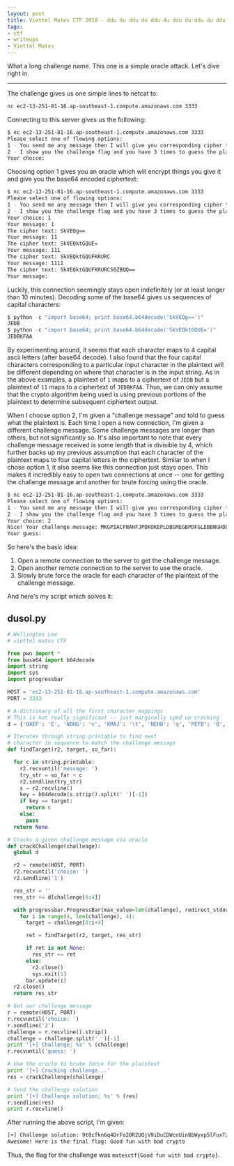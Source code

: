 ```yaml
---
layout: post
title: Viettel Mates CTF 2018 - ddu du ddu du ddu du ddu du ddu du ddu du ddu du ddu du ddu du d Writeup
tags: 
- ctf
- writeups
- Viettel Mates
---
```


What a long challenge name. This one is a simple oracle attack. Let's dive right in.

---

The challenge gives us one simple lines to netcat to:

```sh
nc ec2-13-251-81-16.ap-southeast-1.compute.amazonaws.com 3333
```

Connecting to this server gives us the following:

```sh
$ nc ec2-13-251-81-16.ap-southeast-1.compute.amazonaws.com 3333
Please select one of flowing options:
1 - You send me any message then I will give you corresponding cipher text
2 - I show you the challenge flag and you have 3 times to guess the plain text
Your choice:
```

Choosing option 1 gives you an oracle which will encrypt things you give it and give you the base64 encoded ciphertext:

```sh
$ nc ec2-13-251-81-16.ap-southeast-1.compute.amazonaws.com 3333
Please select one of flowing options:
1 - You send me any message then I will give you corresponding cipher text
2 - I show you the challenge flag and you have 3 times to guess the plain text
Your choice: 1
Your message: 1
The cipher text: SkVEQg==
Your message: 11
The cipher text: SkVEQktGQUE=
Your message: 111
The cipher text: SkVEQktGQUFKRURC
Your message: 1111
The cipher text: SkVEQktGQUFKRURCS0ZBQQ==
Your message:
```

Luckily, this connection seemingly stays open indefinitely (or at least longer than 10 minutes). Decoding some of the base64 gives us sequences of capital characters:

```python
$ python -c "import base64; print base64.b64decode('SkVEQg==')"
JEDB
$ python -c "import base64; print base64.b64decode('SkVEQktGQUE=')"
JEDBKFAA
```

By experimenting around, it seems that each character maps to 4 capital ascii letters (after base64 decode). I also found that the four capital characters corresponding to a particular input character in the plaintext will be different depending on where that character is in the input string. As in the above examples, a plaintext of `1` maps to a ciphertext of `JEDB` but a plaintext of `11` maps to a ciphertext of `JEDBKFAA`. Thus, we can only assume that the crypto algorithm being used is using previous portions of the plaintext to determine subsequent ciphertext output.  

When I choose option 2, I'm given a "challenge message" and told to guess what the plaintext is. Each time I open a new connection, I'm given a different challenge message. Some challenge messages are longer than others, but not significantly so. It's also important to note that every challenge message received is some length that is divisible by 4, which further backs up my previous assumption that each character of the plaintext maps to four capital letters in the ciphertext. Similar to when I chose option 1, it also seems like this connection just stays open. This makes it incredibly easy to open two connections at once -- one for getting the challenge message and another for brute forcing using the oracle. 

```sh
$ nc ec2-13-251-81-16.ap-southeast-1.compute.amazonaws.com 3333
Please select one of flowing options:
1 - You send me any message then I will give you corresponding cipher text
2 - I show you the challenge flag and you have 3 times to guess the plain text
Your choice: 2
Nice! Your challenge message: MKGPIACFNAHFJPDKOKEPLDBGMEGBPDFGLEBBNGHDLCBHPKFPIDCGLFBAODEGJHDCPBFEICCHMOGLKGADOJEMICCHOJEMKPAKOFEAIDCGNEHBKHACNCHHKLAOJPDKMNGIJJDMOPEKIOCLNPHKKFAAMDGGIBCEPCFHIDCG
Your guess:
```

So here's the basic idea:

1. Open a remote connection to the server to get the challenge message.
2. Open another remote connection to the server to use the oracle.
3. Slowly brute force the oracle for each character of the plaintext of the challenge message.

And here's my script which solves it:

**dusol.py**
---
```python
# Wellington Lee
# viettel mates CTF

from pwn import *
from base64 import b64decode
import string
import sys
import progressbar

HOST = 'ec2-13-251-81-16.ap-southeast-1.compute.amazonaws.com'
PORT = 3333

# A dictionary of all the first character mappings
# This is not really significant -- just marginally sped up cracking
d = {'OAEF': 'E', 'NDHG': 'v', 'KMAJ': '\t', 'NEHB': 'q', 'PEFB': 'Q', 'IKCP': '/', 'JNDI': '8', 'IICN': '-', 'KFAA': '\x00', 'NAHF': 'u', 'IGCD': '#', 'KKAP': '\x0f', 'OOEL': 'K', 'MEGB': 'a', 'LFBA': '\x10', 'JODL': ';', 'PBFE': 'T', 'MGGD': 'c', 'KCAH': '\x07', 'NOHL': '{', 'ONEI': 'H', 'IMCJ': ')', 'IECB': '!', 'NNHI': 'x', 'JHDC': '2', 'PNFI': 'X', 'OJEM': 'L', 'OLEO': 'N', 'JDDG': '6', 'IACF': '%', 'LJBM': '\x1c', 'LCBH': '\x17', 'JGDD': '3', 'PDFG': 'V', 'JCDH': '7', 'KHAC': '\x02', 'LHBC': '\x12', 'MJGM': 'l', 'PHFC': 'R', 'ICCH': "'", 'MLGO': 'n', 'PLFO': '^', 'MFGA': '`', 'JLDO': '>', 'OHEC': 'B', 'LGBD': '\x13', 'NKHP': '\x7f', 'LABF': '\x15', 'JJDM': '<', 'KGAD': '\x03', 'MCGH': 'g', 'NHHC': 'r', 'POFL': '[', 'NCHH': 'w', 'JEDB': '1', 'ILCO': '.', 'MAGF': 'e', 'JKDP': '?', 'MBGE': 'd', 'NLHO': '~', 'NBHE': 't', 'PFFA': 'P', 'PJFM': '\\', 'MOGL': 'k', 'KOAL': '\x0b', 'IFCA': ' ', 'NPHK': 'z', 'LPBK': '\x1a', 'LOBL': '\x1b', 'JPDK': ':', 'JADF': '5', 'NGHD': 's', 'KBAE': '\x04', 'IBCE': '$', 'OPEK': 'J', 'MKGP': 'o', 'OMEJ': 'I', 'OIEN': 'M', 'NIHN': '}', 'MIGN': 'm', 'NJHM': '|', '\xb5\xecm': '\n', 'JMDJ': '9', 'LEBB': '\x11', 'PAFF': 'U', 'IOCL': '+', 'MDGG': 'f', 'LKBP': '\x1f', 'LBBE': '\x14', 'MMGJ': 'i', 'JFDA': '0', 'MPGK': 'j', 'OCEH': 'G', 'PPFK': 'Z', 'JBDE': '4', 'IPCK': '*', 'ODEG': 'F', 'OKEP': 'O', 'LMBJ': '\x19', 'OFEA': '@', 'PIFN': ']', 'MHGC': 'b', 'KLAO': '\x0e', 'OBEE': 'D', 'PMFJ': 'Y', 'OGED': 'C', 'IHCC': '"', 'KAAF': '\x05', 'PKFP': '_', 'JIDN': '=', 'INCI': '(', '\xe1\x80\xb6I\xe1\x81\x80N': '\x80', 'KEAB': '\x01', 'NFHA': 'p', 'KDAG': '\x06', 'IJCM': ',', 'PCFH': 'W', 'LLBO': '\x1e', 'LNBI': '\x18', 'KJAM': '\x0c', 'MNGI': 'h', 'LIBN': '\x1d', 'PGFD': 'S', 'LDBG': '\x16', 'OEEB': 'A', 'KNAI': '\x08', 'IDCG': '&', 'NMHJ': 'y'}

# Iterates through string.printable to find next 
# character in sequence to match the challenge message
def findTarget(r2, target, so_far):

  for c in string.printable:
    r2.recvuntil('message: ')
    try_str = so_far + c 
    r2.sendline(try_str)
    s = r2.recvline()
    key = b64decode(s.strip().split(' ')[-1])
    if key == target:
      return c
    else:
      pass
  return None

# Cracks a given challenge message via oracle
def crackChallenge(challenge):
  global d 

  r2 = remote(HOST, PORT)
  r2.recvuntil('choice: ')
  r2.sendline('1')

  res_str = ''
  res_str += d[challenge[0:4]]

  with progressbar.ProgressBar(max_value=len(challenge), redirect_stdout=True, redirect_stderr=True) as bar:
    for i in range(4, len(challenge), 4):
      target = challenge[0:i+4]

      ret = findTarget(r2, target, res_str)

      if ret is not None:
        res_str += ret 
      else:
        r2.close()
        sys.exit(1)
      bar.update(i)
  r2.close()
  return res_str

# Get our challenge message
r = remote(HOST, PORT)
r.recvuntil('choice: ')
r.sendline('2')
challenge = r.recvline().strip()
challenge = challenge.split(' ')[-1]
print '[+] Challenge: %s' % (challenge)
r.recvuntil('guess: ')

# Use the oracle to brute force for the plaintext
print '[+] Cracking challenge...'
res = crackChallenge(challenge)

# Send the challenge solution
print '[+] Challenge solution: %s' % (res)
r.sendline(res)
print r.recvline()

```

After running the above script, I'm given:

```sh
[+] Challenge solution: 9t0cfkn6q4DrFo20R2UOjV9iDuCDWcnUin8bWyxp5lFuxTzS5BS
Awesome! Here is the final flag: Good fun with bad crypto
```

Thus, the flag for the challenge was `matesctf{Good fun with bad crypto}`.